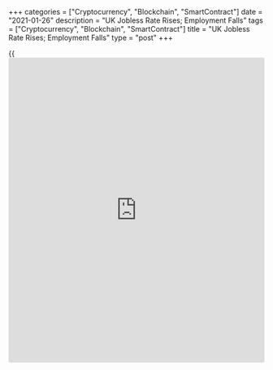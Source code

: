 +++
categories = ["Cryptocurrency", "Blockchain", "SmartContract"]
date = "2021-01-26"
description = "UK Jobless Rate Rises; Employment Falls"
tags = ["Cryptocurrency", "Blockchain", "SmartContract"]
title = "UK Jobless Rate Rises; Employment Falls"
type = "post"
+++

{{<iframe id="large-banner" src="https://www.bounty.group/#slide=3.0" width="100%" height="600" scrolling="no" style="border: 0px solid rgb(216, 221, 230); border-radius: 3px;">}}

The UK unemployment rate increased and the employment rate continued to
decline in three months to November, labor force survey results from the
Office for National Statistics showed Tuesday.

The jobless rate rose 0.6 percentage points from the previous quarter to
5 percent in three months to November. The expected rate was 5.1
percent.

At the same time, the employment rate dropped 0.4 percentage points
sequentially to 75.2 percent. Employment decreased by 88,000 on the
quarter.

The number of people out of work increased by 202,000 on quarter to 1.72
million in three months to November.

Average earnings including bonuses advanced 3.6 percent from last year
versus the expected growth of 2.9 percent.

Average earnings excluding bonus also grew 3.6 percent compared to
forecast of 3.2 percent.

In December, the claimant count rose to a seasonally adjusted 7.4
percent from 7.3 percent in November. Jobless claims increased by 7,000
from the previous month to 2.6 million.

For comments and feedback [contact](https://www.playgroundfx.com/contact/): editorial@rtt[news](https://www.letsplayfx.com/blog/forex-news-website/).com

[Economic News][1]

 **What parts of the world are seeing the best (and worst) economic
performances lately? Click[here][2] to check out our [Econ Scorecard][2]
and find out! See up-to-the-moment [ranking](https://www.playgroundfx.com/blog/crypto-exchange-ranking/)s for the best and worst
performers in [GDP][3], [unemployment rate][4], [inflation][2] and much
more.**

   1. www.rtt[news](https://www.letsplayfx.com/blog/forex-news-website/).com/Content/EconomicNews.aspx
   2. www.rtt[news](https://www.letsplayfx.com/blog/forex-news-website/).com/economic-scorecard/world-rank/CPI/highest-performance.aspx
   3. www.rtt[news](https://www.letsplayfx.com/blog/forex-news-website/).com/economic-scorecard/world-rank/GDP/highest-performance.aspx
   4. www.rtt[news](https://www.letsplayfx.com/blog/forex-news-website/).com/economic-scorecard/world-rank/unemployment-rate/lowest-performance.aspx